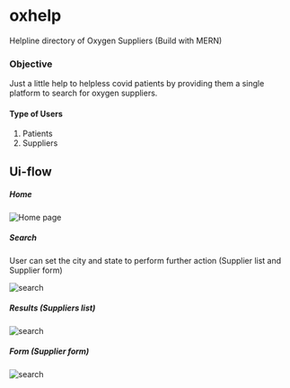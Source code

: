 # oxhelp
Helpline directory of Oxygen Suppliers (Build with MERN)

### Objective
Just a little help to helpless covid patients by providing them a single platform to search for oxygen suppliers.

#### Type of Users
1. Patients
2. Suppliers

## Ui-flow

##### Home
![Home page](https://github.com/Easyvipin/oxhelp/blob/cdedbb65f37362ad1bd00980c69783781939f3e6/home.png) 

##### Search

 User can set the city and state to perform further action (Supplier list and Supplier form)

![search](https://github.com/Easyvipin/oxhelp/blob/cdedbb65f37362ad1bd00980c69783781939f3e6/search.png)

##### Results (Suppliers list)

![search](https://github.com/Easyvipin/oxhelp/blob/cdedbb65f37362ad1bd00980c69783781939f3e6/result.jpg)

##### Form (Supplier form)

![search](https://github.com/Easyvipin/oxhelp/blob/cdedbb65f37362ad1bd00980c69783781939f3e6/form.png)

